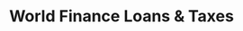 ---
title: "World Finance Loans & Taxes"
url: /pampa/world-finance-loans-and-taxes/
shop: pawnbroker
---